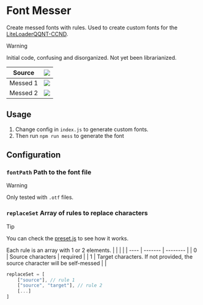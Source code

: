 # Font Messer

Create messed fonts with rules. Used to create custom fonts for the [LiteLoaderQQNT-CCND](https://github.com/MapleRecall/LiteLoaderQQNT-CCND).

> [!WARNING]
> Initial code, confusing and disorganized. Not yet been librarianized.

| Source | ![](https://github.com/user-attachments/assets/3a96dfa1-c9f5-46aa-8430-750e6d501382) |
| ---- | ------- |
| Messed 1 | ![](https://github.com/user-attachments/assets/ee697468-15e0-40a2-a755-d9816902c1b2) |
| Messed 2 | ![](https://github.com/user-attachments/assets/26b8e9b5-89d4-4b83-9a7e-aad6fcae32b6) |

## Usage

1. Change config in `index.js` to generate custom fonts.
1. Then run `npm run mess` to generate the font

## Configuration

### `fontPath` Path to the font file

> [!WARNING]
> Only tested with `.otf` files.

### `replaceSet` Array of rules to replace characters

> [!TIP]
> You can check the [preset.js](/src/presets.js) to see how it works.

Each rule is an array with 1 or 2 elements.
| | | |
| ---- | ------- | -------- |
| 0 | Source characters | required |
| 1 | Target characters. If not provided, the source character will be self-messed | |

```js
replaceSet = [
    ["source"], // rule 1
    ["source", "target"], // rule 2
    [...]
]
```
